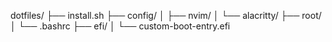 dotfiles/
├── install.sh
├── config/
│   ├── nvim/
│   └── alacritty/
├── root/
│   └── .bashrc
├── efi/
│   └── custom-boot-entry.efi